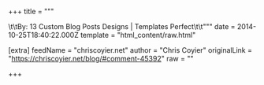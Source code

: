 
+++
title = """

\t\tBy: 13 Custom Blog Posts Designs | Templates Perfect\t\t"""
date = 2014-10-25T18:40:22.000Z
template = "html_content/raw.html"

[extra]
feedName = "chriscoyier.net"
author = "Chris Coyier"
originalLink = "https://chriscoyier.net/blog/#comment-45392"
raw = ""

+++

